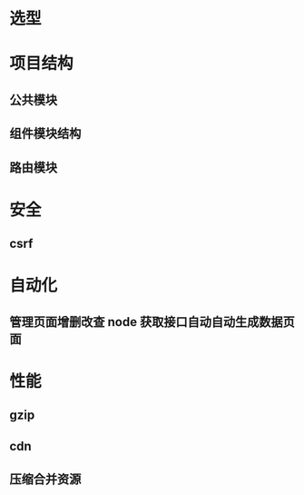 # 选型

# 项目结构

## 公共模块

## 组件模块结构

## 路由模块

# 安全

## csrf

# 自动化

## 管理页面增删改查 node 获取接口自动自动生成数据页面

# 性能

## gzip

## cdn

## 压缩合并资源
